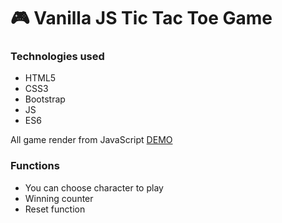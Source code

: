 :video_game: Vanilla JS Tic Tac Toe Game
===================

### Technologies used
- HTML5
- CSS3
- Bootstrap
- JS
- ES6

All game render from JavaScript [DEMO](https://master-bogdan.github.io/js-tic-tac-toe/)  

### Functions
- You can choose character to play
- Winning counter
- Reset function

